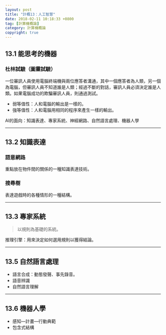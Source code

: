 ```yaml
---
layout: post
title: "計概13：人工智慧"
date: 2018-02-11 10:18:33 +0800
tag: [計算機概論]
category: 計算機概論
copyright: true
---
```

## 13.1 能思考的機器
### 杜林試驗（圖靈試驗）
一位審訊人員使用電腦終端機與兩位應答者溝通，其中一個應答者為人類，另一個為電腦，但審訊人員不知道誰是人類；經過不斷的對話，審訊人員必須決定誰是人類。如果電腦成功的欺騙審訊人員，則通過測試。
- 弱等值性：人和電腦的輸出是一樣的。
- 強等值性：人和電腦用相同的程序來產生一樣的輸出。

AI的面向：知識表達、專家系統、神經網路、自然語言處理、機器人學

<!-- more -->

---
## 13.2 知識表達
### 語意網路
重點放在物件間的關係的一種知識表達技術。
### 搜尋樹
表達遊戲時的各種情形的一種結構。

---
## 13.3 專家系統
>以規則為基礎的系統。

推理引擎：用來決定如何選用規則以獲得結論。

---
## 13.5 自然語言處理
- 語言合成：動態發聲、事先錄音。
- 語音辨識
- 自然語言理解

---
## 13.6 機器人學
- 感知—計畫—行動典範
- 包含式結構